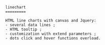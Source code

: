 
	linechart
	=========

    HTML line charts with canvas and Jquery:
    - several data lines ;
    - HTML tooltip ;
    - customization with extend parameters ;
    - dots click and hover functions overload.

